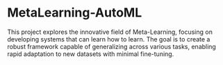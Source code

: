 # MetaLearning-AutoML
This project explores the innovative field of Meta-Learning, focusing on developing systems that can learn how to learn. The goal is to create a robust framework capable of generalizing across various tasks, enabling rapid adaptation to new datasets with minimal fine-tuning.

